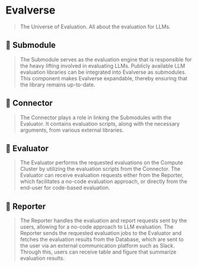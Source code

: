 # Evalverse
> The Universe of Evaluation. All about the evaluation for LLMs.


## 🌌 Submodule
> The Submodule serves as the evaluation engine that is responsible for the heavy lifting involved in evaluating LLMs. Publicly available LLM evaluation libraries can be integrated into Evalverse as submodules. This component makes Evalverse expandable, thereby ensuring that the library remains up-to-date. 

## 🌌 Connector
> The Connector plays a role in linking the Submodules with the Evaluator. It contains evaluation scripts, along with the necessary arguments, from various external libraries.

## 🌌 Evaluator
> The Evaluator performs the requested evaluations on the Compute Cluster by utilizing the evaluation scripts from the Connector. The Evaluator can receive evaluation requests either from the Reporter, which facilitates a no-code evaluation approach, or directly from the end-user for code-based evaluation.

## 🌌 Reporter
> The Reporter handles the evaluation and report requests sent by the users, allowing for a no-code approach to LLM evaluation. The Reporter sends the requested evaluation jobs to the Evaluator and fetches the evaluation results from the Database, which are sent to the user via an external communication platform such as Slack. Through this, users can receive table and figure that summarize evaluation results.